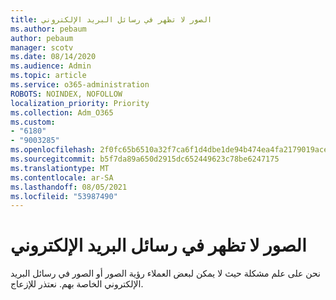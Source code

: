 ```yaml
---
title: الصور لا تظهر في رسائل البريد الإلكتروني
ms.author: pebaum
author: pebaum
manager: scotv
ms.date: 08/14/2020
ms.audience: Admin
ms.topic: article
ms.service: o365-administration
ROBOTS: NOINDEX, NOFOLLOW
localization_priority: Priority
ms.collection: Adm_O365
ms.custom:
- "6180"
- "9003285"
ms.openlocfilehash: 2f0fc65b6510a32f7ca6f1d4dbe1de94b474ea4fa2179019ace8ec9f4e080b42
ms.sourcegitcommit: b5f7da89a650d2915dc652449623c78be6247175
ms.translationtype: MT
ms.contentlocale: ar-SA
ms.lasthandoff: 08/05/2021
ms.locfileid: "53987490"
---
```

# <a name="images-not-showing-in-emails"></a>الصور لا تظهر في رسائل البريد الإلكتروني

نحن على علم مشكلة حيث لا يمكن لبعض العملاء رؤية الصور أو الصور في رسائل البريد الإلكتروني الخاصة بهم. نعتذر للإزعاج.